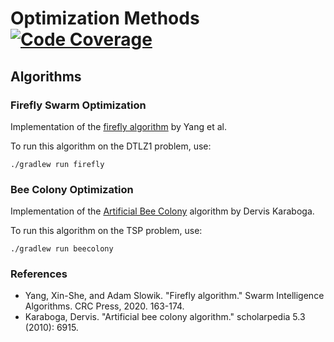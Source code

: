 # Optimization Methods [![Code Coverage](https://codecov.io/gh/reitermarkus/optimization-methods/branch/main/graph/badge.svg)](https://codecov.io/github/reitermarkus/optimization-methods)



## Algorithms

### Firefly Swarm Optimization

Implementation of the [firefly algorithm](https://en.wikipedia.org/wiki/Firefly_algorithm) by Yang et al. 

To run this algorithm on the DTLZ1 problem, use:

```
./gradlew run firefly
```

### Bee Colony Optimization

Implementation of the [Artificial Bee Colony](http://www.scholarpedia.org/article/Artificial_bee_colony_algorithm) algorithm by Dervis Karaboga. 

To run this algorithm on the TSP problem, use:

```
./gradlew run beecolony
```


### References

- Yang, Xin-She, and Adam Slowik. "Firefly algorithm." Swarm Intelligence Algorithms. CRC Press, 2020. 163-174.
- Karaboga, Dervis. "Artificial bee colony algorithm." scholarpedia 5.3 (2010): 6915.
